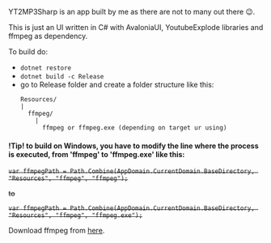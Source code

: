 YT2MP3Sharp is an app built by me as there are not to many out there :wink:.

This is just an UI written in C# with AvaloniaUI, YoutubeExplode libraries and ffmpeg as dependency.

To build do:
- ```dotnet restore```
- ```dotnet build -c Release```
- go to Release folder and create a folder structure like this:
  ```
  Resources/
  |
    ffmpeg/
      |
        ffmpeg or ffmpeg.exe (depending on target ur using)
  ```
~~<h4>!Tip! to build on Windows, you have to modify the line where the process is executed, from 'ffmpeg' to 'ffmpeg.exe' like this:</h4>~~

~~```var ffmpegPath = Path.Combine(AppDomain.CurrentDomain.BaseDirectory, "Resources", "ffmpeg", "ffmpeg");```~~

~~to~~

~~```var ffmpegPath = Path.Combine(AppDomain.CurrentDomain.BaseDirectory, "Resources", "ffmpeg", "ffmpeg.exe");```~~

Download ffmpeg from [here](https://www.ffmpeg.org/download.html).


